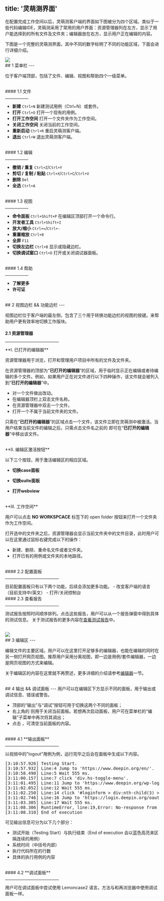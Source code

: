title: '灵萌测界面'
---

在配置完成工作空间以后，灵萌测客户端的界面如下图被分为四个区域。类似于一些代码编辑IDE，灵萌测采用了常用的用户界面：资源管理器列在左方，显示了用户能选择到的所有文件及文件夹；编辑器放在右方，显示用户正在编辑的内容。

下图是一个完整的灵萌测界面，其中不同的数字标明了不同的功能区域，下面会进行详细介绍。

<img class="large-images-special" src="/images/setup/interface-whole.png">

<br>
## 1 菜单栏
---

位于客户端顶部，包括了文件、编辑、视图和帮助四个一级菜单。

<br>
#### 1.1 文件
<hr width=15% align="left">

- **新建** `Ctrl+N` 新建测试用例（Ctrl+N）或套件。
- **打开** `Ctrl+O` 打开一个现有的用例。
- **打开工作空间** 打开一个文件夹作为工作空间。
- **关闭工作空间**  关闭当前的工作空间。
- **重新启动** `Ctrl+R` 重启灵萌测客户端。
- **退出** `Ctrl+W` 退出灵萌测客户端。

<br>
#### 1.2 编辑
<hr width=15% align="left">

- **撤销 / 重复** `Ctrl+Z`/`Ctrl+Y`
- **剪切 / 复制 / 粘贴** `Ctrl+X`/`Ctrl+C`/`Ctrl+V`
- **删除** `Del`
- **全选** `Ctrl+A` 

<br>
#### 1.3 视图
<hr width=15% align="left">

- **命令面板** `Ctrl+Shift+P` 在编辑区顶部打开一个命令行。
- **开发者工具** `Ctrl+Shift+I` 
- **放大/缩小** `Ctrl+=`/`Ctrl+-`
- **重置缩放** `Ctrl+0`
- **全屏** `F11`
- **切换左边栏** `Ctrl+B` 显示或隐藏边栏。
- **切换调试窗口** `Ctrl+D` 打开或关闭调试器面板。

<br>
#### 1.4 帮助
<hr width=15% align="left">

- **了解更多** 
- **许可证**

<br>
## 2 视图边栏 && 功能边栏
---

视图边栏位于客户端的最左侧，包含了三个用于转换功能边栏的视图的按键。来帮助用户更有效率地切换工作版块。

#### 2.1 资源管理器 <i class="fa fa-code fa-2x"></i> 
<hr width=35% align="left">
**I. 已打开的编辑器** 

资源管理器用于浏览，打开和管理用户项目中所有的文件及文件夹。

在资源管理器的顶部为“**已打开的编辑器**”的区域，用于临时显示正在编辑或者待编辑的多个文件。例如，如果用户正在对文件进行以下四种操作，该文件就会被列入到“**已打开的编辑器**”中。

- 对一个文件做出改动。
- 在编辑器顶栏上双击文件名称。
- 在资源管理器中双击一个文件。
- 打开一个不属于当前文件夹的文件。

只需在“**已打开的编辑器**”的区域点击一个文件，该文件立即在灵萌测中被激活。当用户结束当前文件的编辑之后，只需点击文件名之前的 <i class="fa fa-times"></i> 即可在“**已打开的编辑器**”中移出该文件。

<br>
**II. 编辑区激活按钮**

以下三个按钮，用于激活编辑区的相应区域。

- <i class="fa fa-file-code-o fa-2x" style="color:green"></i> **切换case面板** 

- <i class="fa fa-file-text-o fa-2x" style="color:green"></i> **切换suite面板** 

- <i class="fa fa-globe fa-2x" style="color:green"></i> **打开webview** 

<br>
**III. 工作空间** 

用户可以点击 **NO WORKSPCACE** 标签下的 <span class="button"> open folder</span> 按钮来打开一个文件夹作为工作空间。

打开选中的文件夹之后，资源管理器会显示当前文件夹中的文件目录，此时用户可以在这里通过鼠标右键完成以下的操作：
- 新建、删除、重命名文件或者文件夹。
- 打开已有的用例或文件夹的本地路径。

<br>
#### 2.2 配置面板 <i class="fa fa-cog fa-2x"></i> 
<hr width=35% align="left">
目前配置面板只有以下两个功能，后续会添加更多功能。
- 改变客户端的语言（目前支持中/英文）
- 打开/关闭控制台

<br>
#### 2.3 查看报告 <i class="fa fa-bar-chart fa-2x"></i>
<hr width=35% align="left">

测试报告按照时间顺序排列。点击这些报告，用户可以从一个报告弹窗中得到具体的测试信息。
关于测试报告的更多内容在[查看测试报告](/zh-cn/docs/guide/reports.html)中。

<br>
<img class="large-images-special" src="/images/setup/interface-report.png">

<br>
## 3 编辑区
---

编辑文件的主要区域。用户可以在这里打开足够多的编辑器，也能在编辑的同时在另一侧打开网页视图。推荐用户采用分离视图，即一边是用例/套件编辑器，一边是网页视图的方式来编辑。

关于编辑区的内容在这里就不再赘述，更多详细的介绍请参考[编辑器](/zh-cn/docs/code-editor/index.html)一节。

<br>
## 4 输出 && 调试面板
---
用户可以在编辑区下方显示不同的面板，用于输出或调试信息、错误或警告。

- 顶部的“输出”与“调试”按钮可用于切换这两个不同的面板；
- 右上角的 <i class="fa fa-times-circle" color="grey"></i> 则用于关闭当前面板。若想再次启动面板，用户可在菜单栏的“编辑”子菜单中再次将其调出；
- 点击 <i class="fa fa-ban"></i> ，可清空当前面板的内容。

<br>
#### 4.1 **输出面板**
<hr width=35% align="left">

以视频中的"logout"用例为例，运行完毕之后会在面板中生成以下内容。
<pre class='sublemon'>
[3:10:57.926] Testing Start.
[3:10:57.932] Line:4 Jump to 'https://www.deepin.org/en/'.
[3:10:58.490] Line:5 Wait 555 ms.
[3:11:00.157] Line:7 click 'div.hs-toggle-menu'.
[3:11:01.495] Line:11 Jump to 'https://www.deepin.org/wp-login.php'.
[3:11:02.052] Line:12 Wait 555 ms.
[3:11:02.250] Line:14 click '#loginform > div:nth-child(3) > a:nth-child(1)'.
[3:11:02.746] Line:16 Jump to 'https://login.deepin.org/oauth2/authorize?client_id=0634ab169bf76a5df39812c4350778c83b3450e4'.
[3:11:03.305] Line:17 Wait 555 ms.
[3:11:08.306] RuntimeError, line:19,Error: No-response from last fetching.
[3:11:08.310] End of execution
</pre>

可见输出信息可分为以下几个部分：
- 测试开始（Testing Start）与执行结束（End of execution 会以蓝色高亮来区隔连续的用例）
- 系统时间（中括号内部）
- 执行代码所在的行数
- 具体的执行用例的内容

<br>
#### 4.2 **调试面板**
<hr width=35% align="left">

用户可在调试面板中尝试使用 Lemoncase2 语言。方法与和再浏览器中使用调试面板一样。